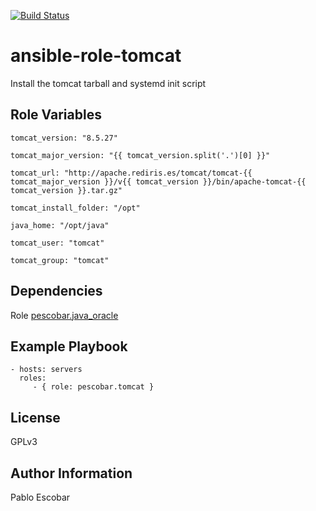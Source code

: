 [![Build Status](https://travis-ci.org/pescobar/ansible-role-tomcat.svg?branch=master)](https://travis-ci.org/pescobar/ansible-role-tomcat)

ansible-role-tomcat
=========

Install the tomcat tarball and systemd init script


Role Variables
--------------
```
tomcat_version: "8.5.27"

tomcat_major_version: "{{ tomcat_version.split('.')[0] }}"

tomcat_url: "http://apache.rediris.es/tomcat/tomcat-{{ tomcat_major_version }}/v{{ tomcat_version }}/bin/apache-tomcat-{{ tomcat_version }}.tar.gz"

tomcat_install_folder: "/opt"

java_home: "/opt/java"

tomcat_user: "tomcat"

tomcat_group: "tomcat"
```

Dependencies
------------

Role [pescobar.java_oracle](https://galaxy.ansible.com/pescobar/java_oracle)


Example Playbook
----------------

    - hosts: servers
      roles:
         - { role: pescobar.tomcat }

License
-------

GPLv3

Author Information
------------------

Pablo Escobar
